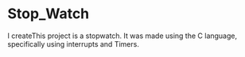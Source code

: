# Stop_Watch
 I createThis project is a stopwatch. It was made using the C language, specifically using interrupts and Timers.
